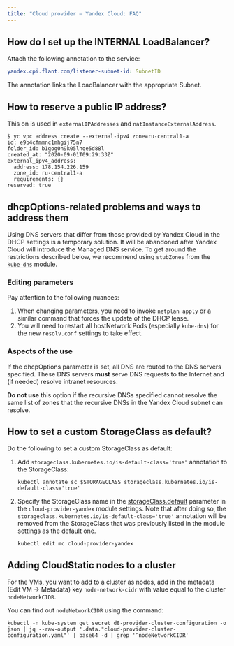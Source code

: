 ```yaml
---
title: "Cloud provider — Yandex Cloud: FAQ"
---
```


## How do I set up the INTERNAL LoadBalancer?

Attach the following annotation to the service:

```yaml
yandex.cpi.flant.com/listener-subnet-id: SubnetID
```

The annotation links the LoadBalancer with the appropriate Subnet.

## How to reserve a public IP address?

This on is used in `externalIPAddresses` and `natInstanceExternalAddress`.

```shell
$ yc vpc address create --external-ipv4 zone=ru-central1-a
id: e9b4cfmmnc1mhgij75n7
folder_id: b1gog0h9k05lhqe5d88l
created_at: "2020-09-01T09:29:33Z"
external_ipv4_address:
  address: 178.154.226.159
  zone_id: ru-central1-a
  requirements: {}
reserved: true
```

## dhcpOptions-related problems and ways to address them

Using DNS servers that differ from those provided by Yandex Cloud in the DHCP settings is a temporary solution. It will be abandoned after Yandex Cloud will introduce the Managed DNS service. To get around the restrictions described below, we recommend using `stubZones` from the [`kube-dns`](../042-kube-dns/) module.

### Editing parameters

Pay attention to the following nuances:

1. When changing parameters, you need to invoke `netplan apply` or a similar command that forces the update of the DHCP lease.
2. You will need to restart all hostNetwork Pods (especially `kube-dns`) for the new `resolv.conf` settings to take effect.

### Aspects of the use

If the dhcpOptions parameter is set, all DNS are routed to the DNS servers specified. These DNS servers **must** serve DNS requests to the Internet and (if needed) resolve intranet resources.

**Do not use** this option if the recursive DNSs specified cannot resolve the same list of zones that the recursive DNSs in the Yandex Cloud subnet can resolve.

## How to set a custom StorageClass as default?

Do the following to set a custom StorageClass as default:

1. Add `storageclass.kubernetes.io/is-default-class='true'` annotation to the StorageClass:

   ```shell
   kubectl annotate sc $STORAGECLASS storageclass.kubernetes.io/is-default-class='true'
   ```

2. Specify the StorageClass name in the [storageClass.default](configuration.html#parameters-storageclass-default) parameter in the `cloud-provider-yandex` module settings. Note that after doing so, the `storageclass.kubernetes.io/is-default-class='true'` annotation will be removed from the StorageClass that was previously listed in the module settings as the default one.

   ```shell
   kubectl edit mc cloud-provider-yandex
   ```

## Adding CloudStatic nodes to a cluster

For the VMs, you want to add to a cluster as nodes, add in the metadata (Edit VM -> Metadata) key `node-network-cidr` with value equal to the cluster `nodeNetworkCIDR`.

You can find out `nodeNetworkCIDR` using the command:

```shell
kubectl -n kube-system get secret d8-provider-cluster-configuration -o json | jq --raw-output '.data."cloud-provider-cluster-configuration.yaml"' | base64 -d | grep '^nodeNetworkCIDR'
```
